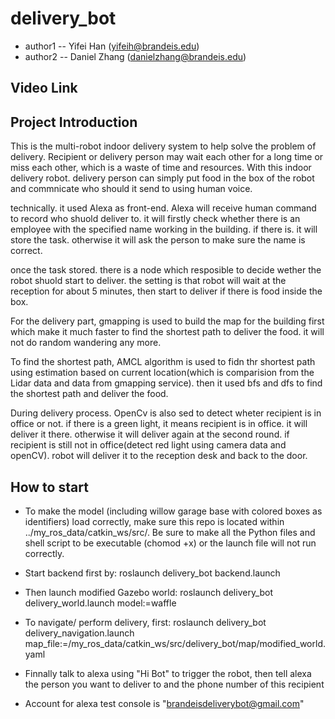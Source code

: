 # delivery_bot
* author1 -- Yifei Han (yifeih@brandeis.edu)
* author2 -- Daniel Zhang (danielzhang@brandeis.edu)

## Video Link



## Project Introduction
This is the multi-robot indoor delivery system to help solve the problem of delivery. Recipient or delivery person may wait each other for a long time or miss each other, which is a waste of time and resources. With this indoor delivery robot. delivery person can simply put food in the box of the robot and commnicate who should it send to using human voice. 

technically. it used Alexa as front-end. Alexa will receive human command to record who shuold deliver to. it will firstly check whether there is an employee with the specified name working in the building. if there is. it will store the task. otherwise it will ask the person to make sure the name is correct. 

once the task stored. there is a node which resposible to decide wether the robot shuold start to deliver. the setting is that robot will wait at the reception for about 5 minutes, then start to deliver if there is food inside the box.

For the delivery part, gmapping is used to build the map for the building first which make it much faster to find the shortest path to deliver the food. it will not do random wandering any more.

To find the shortest path, AMCL algorithm is used to fidn thr shortest path using estimation based on current location(which is comparision from the Lidar data and data from gmapping service). then it used bfs and dfs to find the shortest path and deliver the food.

During delivery process. OpenCv is also sed to detect wheter recipient is in office or not. if there is a green light, it means recipient is in office. it will deliver it there. otherwise it will deliver again at the second round. if recipient is still not in office(detect red light using camera data and openCV). robot will deliver it to the reception desk and back to the door.


## How to start

* To make the model (including willow garage base with colored boxes as identifiers) load correctly, make sure this repo is located within ../my_ros_data/catkin_ws/src/. Be sure to make all the Python files and shell script to be executable (chomod +x) or the launch file will not run correctly.

* Start backend first by: roslaunch delivery_bot backend.launch 

* Then launch modified Gazebo world: roslaunch delivery_bot delivery_world.launch model:=waffle

* To navigate/ perform delivery, first: roslaunch delivery_bot delivery_navigation.launch map_file:=/my_ros_data/catkin_ws/src/delivery_bot/map/modified_world.yaml

* Finnally talk to alexa using "Hi Bot" to trigger the robot, then tell alexa the person you want to deliver to and the phone number of this recipient

* Account for alexa test console is "brandeisdeliverybot@gmail.com"

